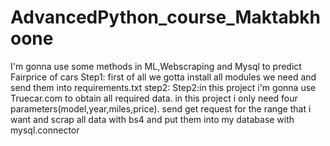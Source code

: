 # AdvancedPython_course_Maktabkhoone
I'm gonna use some methods in ML,Webscraping and Mysql to predict Fairprice of cars
Step1: first of all we gotta install all modules we need and send them into requirements.txt
step2: Step2:in this project i'm gonna use Truecar.com to obtain all required data.
in this project i only need four parameters(model,year,miles,price).
send get request for the range that i want and scrap all data with bs4 and put them into my database with mysql.connector
